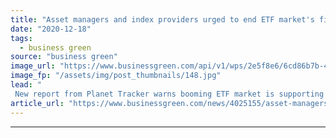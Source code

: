 ```yaml
---
title: "Asset managers and index providers urged to end ETF market's financing of deforestation"
date: "2020-12-18"
tags: 
  - business green
source: "business green"
image_url: "https://www.businessgreen.com/api/v1/wps/2e5f8e6/6cd86b7b-4726-4af8-af5e-cdd45d52e800/15/iw-market-rise-equities-023-185x114.jpg"
image_fp: "/assets/img/post_thumbnails/148.jpg"
lead: "
 New report from Planet Tracker warns booming ETF market is supporting soybean companies driving mass deforestation in Brazil, Indonesia, and the Democratic Republic of the Congo (DRC) ..."
article_url: "https://www.businessgreen.com/news/4025155/asset-managers-index-providers-urged-end-etf-market-financing-deforestation"
---
```


---
